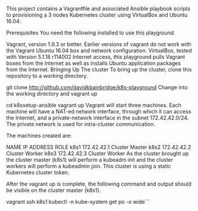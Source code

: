 This project contains a Vagrantfile and associated Ansible playbook scripts to provisioning a 3 nodes Kubernetes cluster using VirtualBox and Ubuntu 16.04.

Prerequisites
You need the following installed to use this playground.

Vagrant, version 1.9.3 or better. Earlier versions of vagrant do not work with the Vagrant Ubuntu 16.04 box and network configuration.
VirtualBox, tested with Version 5.1.18 r114002
Internet access, this playground pulls Vagrant boxes from the Internet as well as installs Ubuntu application packages from the Internet.
Bringing Up The cluster
To bring up the cluster, clone this repository to a working directory.

git clone http://github.com/davidkbainbridge/k8s-playground
Change into the working directory and vagrant up

cd k8ssetup-ansible
vagrant up
Vagrant will start three machines. Each machine will have a NAT-ed network interface, through which it can access the Internet, and a private-network interface in the subnet 172.42.42.0/24. The private network is used for intra-cluster communication.

The machines created are:

NAME	IP ADDRESS	ROLE
k8s1	172.42.42.1	Cluster Master
k8s2	172.42.42.2	Cluster Worker
k8s3	172.42.42.3	Cluster Worker
As the cluster brought up the cluster master (k8s1) will perform a kubeadm init and the cluster workers will perform a kubeadmin join. This cluster is using a static Kubernetes cluster token.

After the vagrant up is complete, the following command and output should be visible on the cluster master (k8s1).

vagrant ssh k8s1
kubectl -n kube-system get po -o wide```
